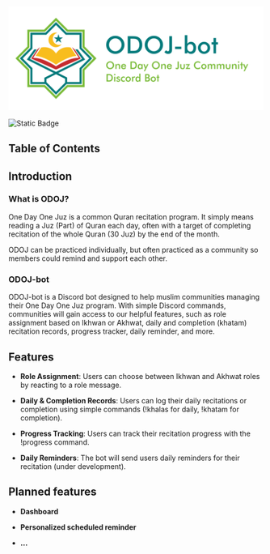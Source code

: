 ![banner](.\img\ODOJ-bot_banner.png)

![Static Badge](https://img.shields.io/badge/development_status-under_development-green)

## Table of Contents

## Introduction

### What is ODOJ?

One Day One Juz is a common Quran recitation program. It simply means reading a Juz (Part) of Quran each day, often with a target of completing recitation of the whole Quran (30 Juz) by the end of the month.

ODOJ can be practiced individually, but often practiced as a community so members could remind and support each other.

### ODOJ-bot

ODOJ-bot is a Discord bot designed to help muslim communities managing their One Day One Juz program. With simple Discord commands, communities will gain access to our helpful features, such as role assignment based on Ikhwan or Akhwat, daily and completion (khatam) recitation records, progress tracker, daily reminder, and more.

## Features

- **Role Assignment**: Users can choose between Ikhwan and Akhwat roles by reacting to a role message.

- **Daily & Completion Records**: Users can log their daily recitations or completion using simple commands (!khalas for daily, !khatam for completion).

- **Progress Tracking**: Users can track their recitation progress with the !progress command.

- **Daily Reminders**: The bot will send users daily reminders for their recitation (under development).

## Planned features

- **Dashboard**

- **Personalized scheduled reminder**

- **...**
